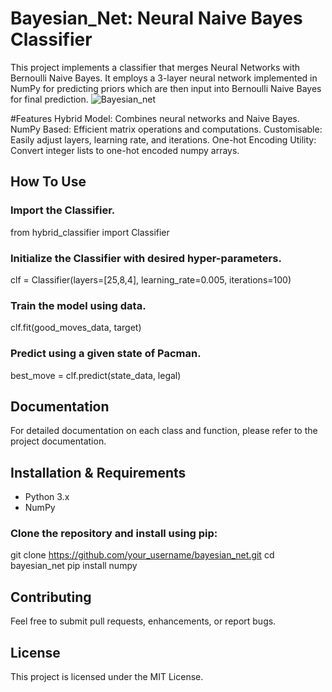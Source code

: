 # Bayesian_Net: Neural Naive Bayes Classifier

This project implements a  classifier that merges Neural Networks with Bernoulli Naive Bayes. It employs a 3-layer neural network implemented in NumPy for predicting priors which are then input into Bernoulli Naive Bayes for final prediction.
![Bayesian_net](https://github.com/jacobmcasey/ml_coursework/assets/71528526/ef4684cf-ebd2-4981-8ad2-d7c621445a61)

#Features
Hybrid Model: Combines neural networks and Naive Bayes.
NumPy Based: Efficient matrix operations and computations.
Customisable: Easily adjust layers, learning rate, and iterations.
One-hot Encoding Utility: Convert integer lists to one-hot encoded numpy arrays.

## How To Use
### Import the Classifier.
from hybrid_classifier import Classifier

### Initialize the Classifier with desired hyper-parameters.
clf = Classifier(layers=[25,8,4], learning_rate=0.005, iterations=100)

### Train the model using data.
clf.fit(good_moves_data, target)

### Predict using a given state of Pacman.
best_move = clf.predict(state_data, legal)

## Documentation
For detailed documentation on each class and function, please refer to the project documentation.

## Installation & Requirements
- Python 3.x
- NumPy

### Clone the repository and install using pip:
git clone https://github.com/your_username/bayesian_net.git
cd bayesian_net
pip install numpy

## Contributing
Feel free to submit pull requests, enhancements, or report bugs.

## License
This project is licensed under the MIT License.
